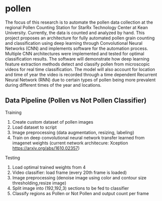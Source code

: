 # pollen

The focus of this research is to automate the pollen data collection at the regional Pollen Counting Station for StarRx Technology Center at Kean University. Currently, the data is counted and analyzed by hand. This project proposes an architecture for fully automated pollen grain counting and classification using deep learning through Convolutional Neural Networks (CNN) and implements software for the automation process. Multiple CNN architectures were implemented and tested for optimal classification results. The software will demonstrate how deep learning feature extraction methods detect and classify pollen from microscopic videos for real time classification. The model will also account for location and time of year the video is recorded through a time dependent Recurrent Neural Network (RNN) due to certain types of pollen being more prevalent during different times of the year and locations.

## Data Pipeline (Pollen vs Not Pollen Classifier)
Training
1. Create custom dataset of pollen images
2. Load dataset to script
3. Image preprocessing (data augmentation, resizing, labeling)
4. Train on deep convolutional neural network transfer learned from imagenet weights (current network architecure: Xception https://arxiv.org/abs/1610.02357)

Testing
1. Load optimal trained weights from 4
2. Video classifier: load frame (every 20th frame is loaded)
3. Image preprocessing (denoise image using color and contour size thresholding,resize image)
4. Split image into (192,192,3) sections to be fed to classifier
5. Classify regions as Pollen or Not Pollen and output count per frame
